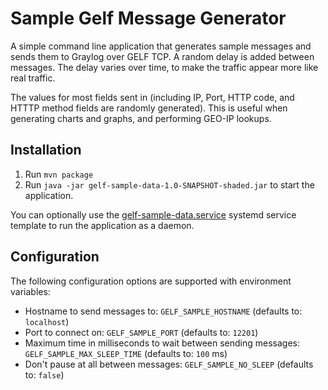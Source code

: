 # Sample Gelf Message Generator
A simple command line application that generates sample messages and sends them to Graylog over GELF TCP.
A random delay is added between messages. The delay varies over time, to make the traffic appear more like
real traffic. 

The values for most fields sent in (including IP, Port, HTTP code, and HTTTP method fields are randomly generated). 
This is useful when generating charts and graphs, and performing GEO-IP lookups.

## Installation
1) Run `mvn package`
2) Run `java -jar gelf-sample-data-1.0-SNAPSHOT-shaded.jar` to start the application.

You can optionally use the [gelf-sample-data.service](gelf-sample-data.service) systemd service template to run the 
application as a daemon.

## Configuration
The following configuration options are supported with environment variables:

* Hostname to send messages to: `GELF_SAMPLE_HOSTNAME` (defaults to: `localhost`)
* Port to connect on: `GELF_SAMPLE_PORT` (defaults to: `12201`)
* Maximum time in milliseconds to wait between sending messages: `GELF_SAMPLE_MAX_SLEEP_TIME` (defaults to: `100` ms)
* Don't pause at all between messages: `GELF_SAMPLE_NO_SLEEP` (defaults to: `false`)
